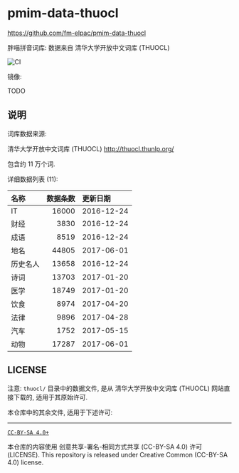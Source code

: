 # pmim-data-thuocl

<https://github.com/fm-elpac/pmim-data-thuocl>

胖喵拼音词库: 数据来自 清华大学开放中文词库 (THUOCL)

![CI](https://github.com/fm-elpac/pmim-data-thuocl/actions/workflows/ci.yml/badge.svg)

镜像:

TODO

## 说明

词库数据来源:

清华大学开放中文词库 (THUOCL) <http://thuocl.thunlp.org/>

包含约 11 万个词.

详细数据列表 (11):

| 名称     | 数据条数 | 更新日期   |
| :------- | -------: | :--------- |
| IT       |    16000 | 2016-12-24 |
| 财经     |     3830 | 2016-12-24 |
| 成语     |     8519 | 2016-12-24 |
| 地名     |    44805 | 2017-06-01 |
| 历史名人 |    13658 | 2016-12-24 |
| 诗词     |    13703 | 2017-01-20 |
| 医学     |    18749 | 2017-01-20 |
| 饮食     |     8974 | 2017-04-20 |
| 法律     |     9896 | 2017-04-28 |
| 汽车     |     1752 | 2017-05-15 |
| 动物     |    17287 | 2017-06-01 |

## LICENSE

注意: `thuocl/` 目录中的数据文件, 是从 清华大学开放中文词库 (THUOCL)
网站直接下载的, 适用于其原始许可.

本仓库中的其余文件, 适用于下述许可:

---

[`CC-BY-SA 4.0+`](https://creativecommons.org/licenses/by-sa/4.0/)

本仓库的内容使用 创意共享-署名-相同方式共享 (CC-BY-SA 4.0) 许可 (LICENSE). This
repository is released under Creative Common (CC-BY-SA 4.0) license.
